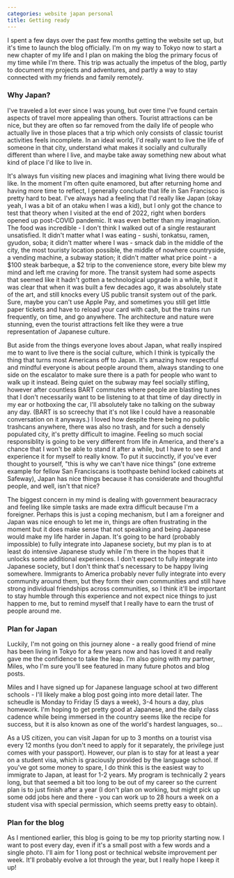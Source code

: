 ```yaml
---
categories: website japan personal
title: Getting ready
---
```


I spent a few days over the past few months getting the website set up, but it's time to launch the blog officially. I'm on my way to Tokyo now to start a new chapter of my life and I plan on making the blog the primary focus of my time while I'm there. This trip was actually the impetus of the blog, partly to document my projects and adventures, and partly a way to stay connected with my friends and family remotely.

### Why Japan?

I've traveled a lot ever since I was young, but over time I've found certain aspects of travel more appealing than others. Tourist attractions can be nice, but they are often so far removed from the daily life of people who actually live in those places that a trip which only consists of classic tourist activities feels incomplete. In an ideal world, I'd really want to live the life of someone in that city, understand what makes it socially and culturally different than where I live, and maybe take away something new about what kind of place I'd like to live in.

It's always fun visiting new places and imagining what living there would be like. In the moment I'm often quite enamored, but after returning home and having more time to reflect, I generally conclude that life in San Francisco is pretty hard to beat. I've always had a feeling that I'd really like Japan (okay yeah, I was a bit of an otaku when I was a kid), but I only got the chance to test that theory when I visited at the end of 2022, right when borders opened up post-COVID pandemic. It was even better than my imagination. The food was incredible - I don't think I walked out of a single restaurant unsatisfied. It didn't matter what I was eating - sushi, tonkatsu, ramen, gyudon, soba; it didn't matter where I was - smack dab in the middle of the city, the most touristy location possible, the middle of nowhere countryside, a vending machine, a subway station; it didn't matter what price point - a $100 steak barbeque, a $2 trip to the convenience store, every bite blew my mind and left me craving for more. The transit system had some aspects that seemed like it hadn't gotten a technological upgrade in a while, but it was clear that when it was built a few decades ago, it was absolutely state of the art, and still knocks every US public transit system out of the park. Sure, maybe you can't use Apple Pay, and sometimes you still get little paper tickets and have to reload your card with cash, but the trains run frequently, on time, and go anywhere. The architecture and nature were stunning, even the tourist attractions felt like they were a true representation of Japanese culture.

But aside from the things everyone loves about Japan, what really inspired me to want to live there is the social culture, which I think is typically the thing that turns most Americans off to Japan. It's amazing how respectful and mindful everyone is about people around them, always standing to one side on the escalator to make sure there is a path for people who want to walk up it instead. Being quiet on the subway may feel socially stifling, however after countless BART commutes where people are blasting tunes that I don't necessarily want to be listening to at that time of day directly in my ear or hotboxing the car, I'll absolutely take no talking on the subway any day. (BART is so screechy that it's not like I could have a reasonable conversation on it anyways.) I loved how despite there being no public trashcans anywhere, there was also no trash, and for such a densely populated city, it's pretty difficult to imagine. Feeling so much social responsiblity is going to be very different from life in America, and there's a chance that I won't be able to stand it after a while, but I have to see it and experience it for myself to really know. To put it succinctly, if you've ever thought to yourself, "this is why we can't have nice things" (one extreme example for fellow San Franciscans is toothpaste behind locked cabinets at Safeway), Japan has nice things because it has considerate and thoughtful people, and well, isn't that nice?

The biggest concern in my mind is dealing with government beauracracy and feeling like simple tasks are made extra difficult because I'm a foreigner. Perhaps this is just a coping mechanism, but I am a foreigner and Japan was nice enough to let me in, things are often frustrating in the moment but it does make sense that not speaking and being Japanese would make my life harder in Japan. It's going to be hard (probably impossible) to fully integrate into Japanese society, but my plan is to at least do intensive Japanese study while I'm there in the hopes that it unlocks some additional experiences. I don't expect to fully integrate into Japanese society, but I don't think that's necessary to be happy living somewhere. Immigrants to America probably never fully integrate into every community around them, but they form their own communities and still have strong individual friendships across communities, so I think it'll be important to stay humble through this experience and not expect nice things to just happen to me, but to remind myself that I really have to earn the trust of people around me.

### Plan for Japan

Luckily, I'm not going on this journey alone - a really good friend of mine has been living in Tokyo for a few years now and has loved it and really gave me the confidence to take the leap. I'm also going with my partner, Miles, who I'm sure you'll see featured in many future photos and blog posts.

Miles and I have signed up for Japanese language school at two different schools - I'll likely make a blog post going into more detail later. The scheudle is Monday to Friday (5 days a week), 3-4 hours a day, plus homework. I'm hoping to get pretty good at Japanese, and the daily class cadence while being immersed in the country seems like the recipe for success, but it is also known as one of the world's hardest languages, so...

As a US citizen, you can visit Japan for up to 3 months on a tourist visa every 12 months (you don't need to apply for it separately, the privilege just comes with your passport). However, our plan is to stay for at least a year on a student visa, which is graciously provided by the language school. If you've got some money to spare, I do think this is the easiest way to immigrate to Japan, at least for 1-2 years. My program is technically 2 years long, but that seemed a bit too long to be out of my career so the current plan is to just finish after a year (I don't plan on working, but might pick up some odd jobs here and there - you can work up to 28 hours a week on a student visa with special permission, which seems pretty easy to obtain).

### Plan for the blog

As I mentioned earlier, this blog is going to be my top priority starting now. I want to post every day, even if it's a small post with a few words and a single photo. I'll aim for 1 long post or technical website improvement per week. It'll probably evolve a lot through the year, but I really hope I keep it up!